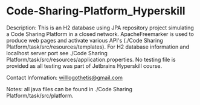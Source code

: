 ﻿# Code-Sharing-Platform_Hyperskill
Description: This is an H2 database using JPA repository project simulating a Code Sharing Platform in a closed network. 
              ApacheFreemarker is used to produce web pages and activate various API's (./Code Sharing Platform/task/src/resources/templates).
              For H2 database information and localhost server port see ./Code Sharing Platform/task/src/resources/application.properties.
             No testing file is provided as all testing was part of Jetbrains Hyperskill course.

Contact Information: willlogothetis@gmail.com

Notes: all java files can be found in ./Code Sharing Platform/task/src/platform.
